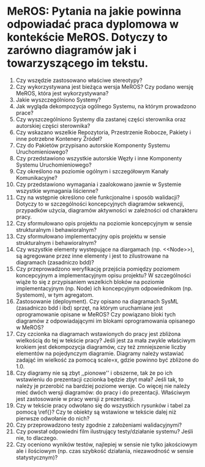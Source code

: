 # MeROS: Pytania na jakie powinna odpowiadać praca dyplomowa w kontekście MeROS. Dotyczy to zarówno diagramów jak i towarzyszącego im tekstu.

1. Czy wszędzie zastosowano właściwe stereotypy?
2. Czy wykorzystywana jest bieżąca wersja MeROS? Czy podano wersję MeROS, która jest wykorzystywana?
3. Jakie wyszczególniono Systemy?
4. Jak wygląda dekompozycja ogólnego Systemu, na którym prowadzono prace?
5. Czy wyszczególniono Systemy dla zastanej części sterownika oraz autorskiej części sterownika?
6. Czy wskazano wszelkie Repozytoria, Przestrzenie Robocze, Pakiety i inne potrzebne Kontenery Źródeł?
7. Czy do Pakietów przypisano autorskie Komponenty Systemu Uruchomieniowego?
8. Czy przedstawiono wszystkie autorskie Węzły i inne Komponenty Systemu Uruchomieniowego?
9. Czy określono na poziomie ogólnym i szczegółowym Kanały Komunikacyjne?
10. Czy przedstawiono wymagania i zaalokowano jawnie w Systemie wszystkie wymagania liścienne?
11. Czy na wstępnie określono cele funkcjonalne i sposób walidacji? Dotyczy to w szczególności koncepcyjnych diagramów sekwencji, przypadków użycia, diagramów aktywności w zależności od charakteru pracy.
12. Czy sformułowano opis projektu na poziomie koncepcyjnym w sensie strukturalnym i behawioralnym?
13. Czy sformułowano implementacyjny opis projektu w sensie strukturalnym i behawioralnym?
14. Czy wszystkie elementy wystepujące na diargamach (np. \<\<Node\>\>), są agregowane przez inne elementy i jest to zilustrowane na diagramach (zasadniczo bdd)?
15. Czy przeprowadzono weryfikację przejścia pomiędzy poziomem koncepcyjnym a implementacyjnym opisu projektu? W szczególności wiąże to się z przypisaniem wszelkich bloków na poziomie implementacyjnym (np. Node) ich koncepcyjnym odpowiednikom (np. Systemom), w tym agregatom.
16. Zastosowanie (deployment). Czy opisano na diagramach SysML (zasadniczo bdd i ibd) sprzęt, na którym uruchamiane jest oprogramowanie opisane w MeROS? Czy powiązano bloki tych diagramów z odpowiadającymi im blokami oprogramowania opisanego w MeROS?
17. Czy czcionka na diagramach wstawionych do pracy jest zbliżona wielkością do tej w tekście pracy? Jeśli jest za mała zwykle właściwym krokiem jest dekompozycja diagramów, czy też zmniejszenie liczby elementów na pojedynczym diagramie. Diagramy należy wstawiać zadająć im wielkość za pomocą scale=x, gdzie powinno być zbliżone do 1.0.
18. Czy diagramy nie są zbyt ,,pionowe'' i obszerne, tak że po ich wstawieniu do prezentacji czcionka będzie zbyt mała? Jeśli tak, to należy je przerobić na bardziej poziome wersje. Co więcej nie należy mieć dwóch wersji diagramów: do pracy i do prezentacji. Właściwym jest zastosowanie w pracy wersji z prezentacji.
19. Czy w tekście pracy odwołano się do wszystkich rysunków i tabel za pomocą \ref{}? Czy te obiekty są wstawione w tekście dalej niż pierwsze odwołanie do nich?
20. Czy przeprowadzono testy zgodnie z założeniami walidacyjnymi?
21. Czy powstał odpowiedni film ilustrujący testy/działanie systemu? Jeśli nie, to dlaczego.
22. Czy oceniono wyników testów, najlepiej w sensie nie tylko jakościowym ale i ilościowym (np. czas szybkość działania, niezawodność w sensie statystycznym)?

    
